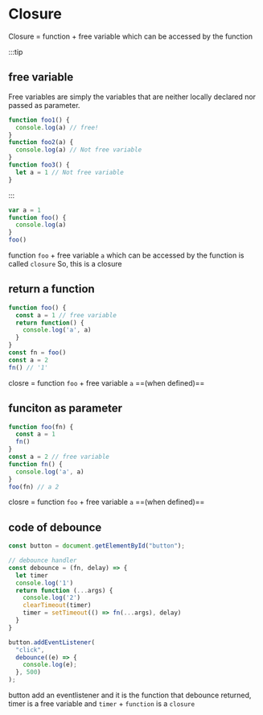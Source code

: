 # Closure

Closure = function + free variable which can be accessed by the function

:::tip
## free variable
Free variables are simply the variables that are neither locally declared nor passed as parameter.
```js
function foo1() {
  console.log(a) // free!
}
function foo2(a) {
  console.log(a) // Not free variable
}
function foo3() {
  let a = 1 // Not free variable
}
```
:::

```js
var a = 1
function foo() {
  console.log(a)
}
foo()
```
function `foo` + free variable `a` which can be accessed by the function is called `closure`
So, this is a closure
## return a function
```js
function foo() {
  const a = 1 // free variable
  return function() {
    console.log('a', a)
  }
}
const fn = foo()
const a = 2
fn() // '1'
```
closre  = function `foo`  + free variable `a` ==(when defined)==

## funciton as parameter

```js
function foo(fn) {
  const a = 1
  fn()
}
const a = 2 // free variable
function fn() {
  console.log('a', a)
}
foo(fn) // a 2
```
closre  = function `foo`  + free variable `a` ==(when defined)==
## code of debounce
```js
const button = document.getElementById("button");

// debounce handler
const debounce = (fn, delay) => {
  let timer
  console.log('1')
  return function (...args) {
    console.log('2')
    clearTimeout(timer)
    timer = setTimeout(() => fn(...args), delay)
  }
}

button.addEventListener(
  "click",
  debounce((e) => {
    console.log(e);
  }, 500)
);
```
button add an eventlistener and it is the function that debounce returned, timer is a free variable and `timer` + `function` is a `closure`

